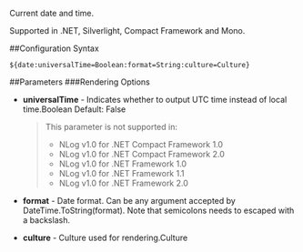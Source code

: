 Current date and time. 

Supported in .NET, Silverlight, Compact Framework and Mono.

##Configuration Syntax
```
${date:universalTime=Boolean:format=String:culture=Culture}
```

##Parameters
###Rendering Options
* **universalTime** - Indicates whether to output UTC time instead of local time.Boolean Default: False

  > This parameter is not supported in:
  > * NLog v1.0 for .NET Compact Framework 1.0
  > * NLog v1.0 for .NET Compact Framework 2.0
  > * NLog v1.0 for .NET Framework 1.0
  > * NLog v1.0 for .NET Framework 1.1
  > * NLog v1.0 for .NET Framework 2.0

* **format** - Date format. Can be any argument accepted by DateTime.ToString(format). Note that semicolons needs to escaped with a backslash.
* **culture** - Culture used for rendering.Culture